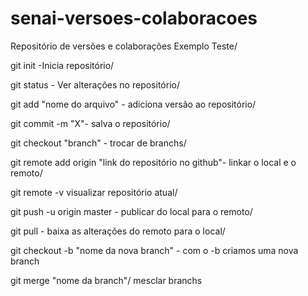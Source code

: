 # senai-versoes-colaboracoes
Repositório de versões e colaborações
Exemplo Teste/

git init -Inicia repositório/

git status - Ver alterações no repositório/

git add "nome do arquivo" - adiciona versão ao repositório/

git commit -m "X"- salva o repositório/

git checkout "branch" - trocar de branchs/

git remote add origin "link do repositório no github"- linkar o local e o remoto/

git remote -v visualizar repositório atual/

git push -u origin master - publicar do local para o remoto/

git pull - baixa as alterações do remoto para o local/

git checkout -b "nome da nova branch" - com o -b criamos uma nova branch

git merge "nome da branch"/ mesclar branchs

 